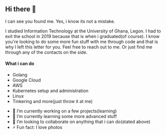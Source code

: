 ## Hi there 👋

I can see you found me. Yes, i know its not a mistake. 

I studied Information Technology at the University of Ghana, Legon. I had to exit the school in 2019 because that is when i graduated(of course). 
I know you're looking to do some more fun stuff with me through code and that is why I left this letter for you. Feel free to reach out to me. Or just find me through any of the contacts on the side.

#### What i can do
- Golang
- Google Cloud
- AWS
- Kubernetes setup and administration
- Linux
- Tinkering and more(just throw it at me)
<!--
**edwardbaidoo/edwardbaidoo** is a ✨ _special_ ✨ repository because its `README.md` (this file) appears on your GitHub profile.

Here are some ideas to get you started:

- 🤔 I’m looking for help with ...
- 💬 Ask me about ...
- 📫 How to reach me: ...
- 😄 Pronouns: ...
-->

- 🔭 I’m currently working on a few projects(learning)
- 🌱 I’m currently learning some more advanced stuff
- 👯 I’m looking to collaborate on anything that i can do(stated above)
- ⚡ Fun fact: I love photos

